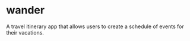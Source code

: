 # wander
A travel itinerary app that allows users to create a schedule of events for their vacations.

